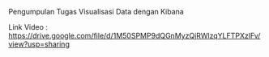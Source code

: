 Pengumpulan Tugas Visualisasi Data dengan Kibana 

Link Video : https://drive.google.com/file/d/1M50SPMP9dQGnMyzQjRWlzqYLFTPXzlFv/view?usp=sharing 